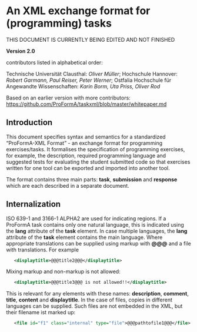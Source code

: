# An XML exchange format for (programming) tasks
THIS DOCUMENT IS CURRENTLY BEING EDITED AND NOT FINISHED

**Version 2.0**

contributors listed in alphabetical order:

Technische Universität Clausthal: *Oliver Müller*;
Hochschule Hannover: *Robert Garmann, Paul Reiser, Peter Werner*;
Ostfalia Hochschule für Angewandte Wissenschaften: *Karin Borm, Uta Priss, Oliver Rod*

Based on an earlier version with more contributors:
https://github.com/ProFormA/taskxml/blob/master/whitepaper.md


## Introduction

This document specifies syntax and semantics for a standardized “ProFormA-XML
Format” - an exchange format for programming exercises/tasks. It
formalises the specification of programming exercises, for example, the
description, required programming language and suggested tests for
evaluating the student submitted code so that exercises written for one
tool can be exported and imported into another tool.

The format contains three main parts: <b>task</b>, <b>submission</b> and <b>response</b> 
which are each described in a separate document.

## Internalization

ISO 639-1 and 3166-1 ALPHA2 are used for indicating regions. If a ProFormA task contains only one natural
language, this is indicated using the <b>lang</b> attribute of the <b>task</b> element. In case 
multiple languages, the <b>lang</b> attribute of the <b>task</b> element contains the main
language. Where appropriate translations can be supplied using markup with <b>@@@</b> and a file with translations. For example
```xml
   <displaytitle>@@@title2@@@</displaytitle>
```
Mixing markup and non-markup is not allowed:
```xml
   <displaytitle>@@@title3@@@ is not allowed!!</displaytitle>
```
This is relevant for any elements with these names: <b>description</b>, <b>comment</b>, <b>title</b>, <b>content</b> and <b>displaytitle</b>. In the case of files, copies in different languages can be supplied. Such files are not embedded in the XML, but their
filename ist marked up:
```xml
   <file id="f1" class="internal" type="file">@@@pathtofile1@@@</file>
```
